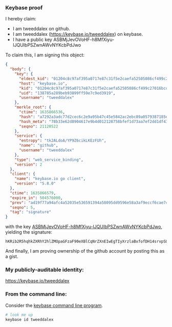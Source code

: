 ### Keybase proof

I hereby claim:

  * I am tweeddalex on github.
  * I am tweeddalex (https://keybase.io/tweeddalex) on keybase.
  * I have a public key ASBMjJevOVoHF-h8MfXiyu-lJQUIbPSZwnAWvNYKcbPdJwo

To claim this, I am signing this object:

```json
{
  "body": {
    "key": {
      "eldest_kid": "01204c8c97af395a0717e87c31f5e2caefa52505086cf499c27016bcd60a71b3dd270a",
      "host": "keybase.io",
      "kid": "01204c8c97af395a0717e87c31f5e2caefa52505086cf499c27016bcd60a71b3dd270a",
      "uid": "138785a289beb93899ff59e7c9ed3919",
      "username": "tweeddalex"
    },
    "merkle_root": {
      "ctime": 1635866536,
      "hash": "a7292a3adc77d2cec6c2e9a95b47c45e5842ac2ebc89a0579387185e5106912107652e31f29072d734d3b52c6f7d6908fe5c78175e4b900502b28f6e24cef295",
      "hash_meta": "78b33e62d8904617e9b4d012128758bfef1d73aa7ef2dd1df43be27777672956",
      "seqno": 21120522
    },
    "service": {
      "entropy": "tk2ALdoA/YP9Z6cikLKEzFUh",
      "name": "github",
      "username": "tweeddalex"
    },
    "type": "web_service_binding",
    "version": 2
  },
  "client": {
    "name": "keybase.io go client",
    "version": "5.8.0"
  },
  "ctime": 1635866579,
  "expire_in": 504576000,
  "prev": "ad19f77a94afc4a52035e536591394a58095dd9596e58a3af9eccf6cae7cd0c3",
  "seqno": 5,
  "tag": "signature"
}
```

with the key [ASBMjJevOVoHF-h8MfXiyu-lJQUIbPSZwnAWvNYKcbPdJwo](https://keybase.io/tweeddalex), yielding the signature:

```
hKRib2R5hqhkZXRhY2hlZMOpaGFzaF90eXBlCqNrZXnEIwEgTIyXrzlaBxfofDH14srvpSUFCGz0mcJwFrzWCnGz3ScKp3BheWxvYWTESpcCBcQgrRn3epSvxKUgNeU2WROUpYCV3ZWW5Yo6+ezPbK580MPEIC7cPzm4sKQSZmxrEB3RsTMvhy9gCaVw+CXT3EDvGsdHAgHCo3NpZ8RAXCQHPPlDiGj+X6Eg44nO6RYdKEnAbWjGDk5+VjMdQjCr8zLUVp75fD/iojbiHowIYUXi1Q+qJLAcY0p1ZLA1AKhzaWdfdHlwZSCkaGFzaIKkdHlwZQildmFsdWXEICLFzywSvJKDY0TPVVnovUhoqlIZrUmK6+oFyhmnCbmEo3RhZ80CAqd2ZXJzaW9uAQ==

```

And finally, I am proving ownership of the github account by posting this as a gist.

### My publicly-auditable identity:

https://keybase.io/tweeddalex

### From the command line:

Consider the [keybase command line program](https://keybase.io/download).

```bash
# look me up
keybase id tweeddalex
```
